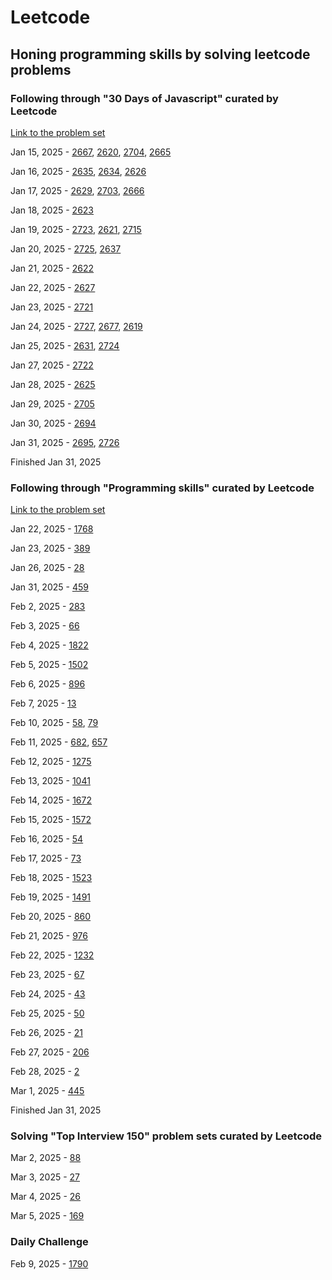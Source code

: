 # Leetcode

## Honing programming skills by solving leetcode problems

### Following through "30 Days of Javascript" curated by Leetcode

[Link to the problem set](https://leetcode.com/studyplan/30-days-of-javascript/)

Jan 15, 2025 - [2667](https://leetcode.com/problems/create-hello-world-function?envType=study-plan-v2&envId=30-days-of-javascript), [2620](https://leetcode.com/problems/counter?envType=study-plan-v2&envId=30-days-of-javascript), [2704](https://leetcode.com/problems/to-be-or-not-to-be?envType=study-plan-v2&envId=30-days-of-javascript), [2665](https://leetcode.com/problems/counter-ii?envType=study-plan-v2&envId=30-days-of-javascript)

Jan 16, 2025 - [2635](https://leetcode.com/problems/apply-transform-over-each-element-in-array?envType=study-plan-v2&envId=30-days-of-javascript), [2634](https://leetcode.com/problems/filter-elements-from-array?envType=study-plan-v2&envId=30-days-of-javascript), [2626](https://leetcode.com/problems/array-reduce-transformation?envType=study-plan-v2&envId=30-days-of-javascript)

Jan 17, 2025 - [2629](https://leetcode.com/problems/function-composition?envType=study-plan-v2&envId=30-days-of-javascript), [2703](https://leetcode.com/problems/return-length-of-arguments-passed?envType=study-plan-v2&envId=30-days-of-javascript), [2666](https://leetcode.com/problems/allow-one-function-call?envType=study-plan-v2&envId=30-days-of-javascript)

Jan 18, 2025 - [2623](https://leetcode.com/problems/memoize?envType=study-plan-v2&envId=30-days-of-javascript)

Jan 19, 2025 - [2723](https://leetcode.com/problems/add-two-promises?envType=study-plan-v2&envId=30-days-of-javascript), [2621](https://leetcode.com/problems/sleep?envType=study-plan-v2&envId=30-days-of-javascript), [2715](https://leetcode.com/problems/timeout-cancellation?envType=study-plan-v2&envId=30-days-of-javascript)

Jan 20, 2025 - [2725](https://leetcode.com/problems/interval-cancellation?envType=study-plan-v2&envId=30-days-of-javascript), [2637](https://leetcode.com/problems/promise-time-limit?envType=study-plan-v2&envId=30-days-of-javascript)

Jan 21, 2025 - [2622](https://leetcode.com/problems/cache-with-time-limit?envType=study-plan-v2&envId=30-days-of-javascript)

Jan 22, 2025 - [2627](https://leetcode.com/problems/debounce?envType=study-plan-v2&envId=30-days-of-javascript)

Jan 23, 2025 - [2721](https://leetcode.com/problems/execute-asynchronous-functions-in-parallel?envType=study-plan-v2&envId=30-days-of-javascript)

Jan 24, 2025 - [2727](https://leetcode.com/problems/is-object-empty?envType=study-plan-v2&envId=30-days-of-javascript), [2677](https://leetcode.com/problems/chunk-array?envType=study-plan-v2&envId=30-days-of-javascript), [2619](https://leetcode.com/problems/array-prototype-last?envType=study-plan-v2&envId=30-days-of-javascript)

Jan 25, 2025 - [2631](https://leetcode.com/problems/group-by?envType=study-plan-v2&envId=30-days-of-javascript), [2724](https://leetcode.com/problems/sort-by?envType=study-plan-v2&envId=30-days-of-javascript)

Jan 27, 2025 - [2722](https://leetcode.com/problems/join-two-arrays-by-id?envType=study-plan-v2&envId=30-days-of-javascript)

Jan 28, 2025 - [2625](https://leetcode.com/problems/flatten-deeply-nested-array?envType=study-plan-v2&envId=30-days-of-javascript)

Jan 29, 2025 - [2705](https://leetcode.com/problems/compact-object?envType=study-plan-v2&envId=30-days-of-javascript)

Jan 30, 2025 - [2694](https://leetcode.com/problems/event-emitter?envType=study-plan-v2&envId=30-days-of-javascript)

Jan 31, 2025 - [2695](https://leetcode.com/problems/array-wrapper?envType=study-plan-v2&envId=30-days-of-javascript), [2726](https://leetcode.com/problems/calculator-with-method-chaining?envType=study-plan-v2&envId=30-days-of-javascript)

Finished Jan 31, 2025

### Following through "Programming skills" curated by Leetcode

[Link to the problem set](https://leetcode.com/studyplan/programming-skills/)

Jan 22, 2025 - [1768](https://leetcode.com/problems/merge-strings-alternately?envType=study-plan-v2&envId=programming-skills)

Jan 23, 2025 - [389](https://leetcode.com/problems/find-the-difference?envType=study-plan-v2&envId=programming-skills)

Jan 26, 2025 - [28](https://leetcode.com/problems/find-the-index-of-the-first-occurrence-in-a-string?envType=study-plan-v2&envId=programming-skills)

Jan 31, 2025 - [459](https://leetcode.com/problems/repeated-substring-pattern?envType=study-plan-v2&envId=programming-skills)

Feb 2, 2025 - [283](https://leetcode.com/problems/move-zeroes?envType=study-plan-v2&envId=programming-skills)

Feb 3, 2025 - [66](https://leetcode.com/problems/plus-one?envType=study-plan-v2&envId=programming-skills)

Feb 4, 2025 - [1822](https://leetcode.com/problems/sign-of-the-product-of-an-array?envType=study-plan-v2&envId=programming-skills)

Feb 5, 2025 - [1502](https://leetcode.com/problems/can-make-arithmetic-progression-from-sequence?envType=study-plan-v2&envId=programming-skills)

Feb 6, 2025 - [896](https://leetcode.com/problems/monotonic-array?envType=study-plan-v2&envId=programming-skills)

Feb 7, 2025 - [13](https://leetcode.com/problems/roman-to-integer?envType=study-plan-v2&envId=programming-skills)

Feb 10, 2025 - [58](https://leetcode.com/problems/length-of-last-word?envType=study-plan-v2&envId=programming-skills), [79](https://leetcode.com/problems/to-lower-case?envType=study-plan-v2&envId=programming-skills)

Feb 11, 2025 - [682](https://leetcode.com/problems/baseball-game?envType=study-plan-v2&envId=programming-skills), [657](https://leetcode.com/problems/robot-return-to-origin?envType=study-plan-v2&envId=programming-skills)

Feb 12, 2025 - [1275](https://leetcode.com/problems/find-winner-on-a-tic-tac-toe-game?envType=study-plan-v2&envId=programming-skills)

Feb 13, 2025 - [1041](https://leetcode.com/problems/robot-bounded-in-circle?envType=study-plan-v2&envId=programming-skills)

Feb 14, 2025 - [1672](https://leetcode.com/problems/richest-customer-wealth?envType=study-plan-v2&envId=programming-skills)

Feb 15, 2025 - [1572](https://leetcode.com/problems/matrix-diagonal-sum?envType=study-plan-v2&envId=programming-skills)

Feb 16, 2025 - [54](https://leetcode.com/problems/spiral-matrix?envType=study-plan-v2&envId=programming-skills)

Feb 17, 2025 - [73](https://leetcode.com/problems/set-matrix-zeroes?envType=study-plan-v2&envId=programming-skills)

Feb 18, 2025 - [1523](https://leetcode.com/problems/count-odd-numbers-in-an-interval-range?envType=study-plan-v2&envId=programming-skills)

Feb 19, 2025 - [1491](https://leetcode.com/problems/average-salary-excluding-the-minimum-and-maximum-salary?envType=study-plan-v2&envId=programming-skills)

Feb 20, 2025 - [860](https://leetcode.com/problems/lemonade-change?envType=study-plan-v2&envId=programming-skills)

Feb 21, 2025 - [976](https://leetcode.com/problems/largest-perimeter-triangle?envType=study-plan-v2&envId=programming-skills)

Feb 22, 2025 - [1232](https://leetcode.com/problems/check-if-it-is-a-straight-line?envType=study-plan-v2&envId=programming-skills)

Feb 23, 2025 - [67](https://leetcode.com/problems/add-binary?envType=study-plan-v2&envId=programming-skills)

Feb 24, 2025 - [43](https://leetcode.com/problems/multiply-strings?envType=study-plan-v2&envId=programming-skills)

Feb 25, 2025 - [50](https://leetcode.com/problems/powx-n?envType=study-plan-v2&envId=programming-skills)

Feb 26, 2025 - [21](https://leetcode.com/problems/merge-two-sorted-lists?envType=study-plan-v2&envId=programming-skills)

Feb 27, 2025 - [206](https://leetcode.com/problems/reverse-linked-list?envType=study-plan-v2&envId=programming-skills)

Feb 28, 2025 - [2](https://leetcode.com/problems/add-two-numbers?envType=study-plan-v2&envId=programming-skills)

Mar 1, 2025 - [445](https://leetcode.com/problems/add-two-numbers-ii?envType=study-plan-v2&envId=programming-skills)

Finished Jan 31, 2025

### Solving "Top Interview 150" problem sets curated by Leetcode

Mar 2, 2025 - [88](https://leetcode.com/problems/merge-sorted-array?envType=study-plan-v2&envId=top-interview-150)

Mar 3, 2025 - [27](https://leetcode.com/problems/remove-element?envType=study-plan-v2&envId=top-interview-150)

Mar 4, 2025 - [26](https://leetcode.com/problems/remove-duplicates-from-sorted-array?envType=study-plan-v2&envId=top-interview-150)

Mar 5, 2025 - [169](https://leetcode.com/problems/majority-element?envType=study-plan-v2&envId=top-interview-150)

### Daily Challenge

Feb 9, 2025 - [1790](https://leetcode.com/problems/check-if-one-string-swap-can-make-strings-equal?envType=daily-question&envId=2025-02-05)
